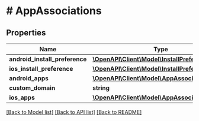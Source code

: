 # # AppAssociations

## Properties

Name | Type | Description | Notes
------------ | ------------- | ------------- | -------------
**android_install_preference** | [**\OpenAPI\Client\Model\InstallPreference**](InstallPreference.md) |  | [optional]
**ios_install_preference** | [**\OpenAPI\Client\Model\InstallPreference**](InstallPreference.md) |  | [optional]
**android_apps** | [**\OpenAPI\Client\Model\AppAssociationDetail[]**](AppAssociationDetail.md) |  | [optional]
**custom_domain** | **string** |  | [optional]
**ios_apps** | [**\OpenAPI\Client\Model\AppAssociationDetail[]**](AppAssociationDetail.md) |  | [optional]

[[Back to Model list]](../../README.md#models) [[Back to API list]](../../README.md#endpoints) [[Back to README]](../../README.md)
